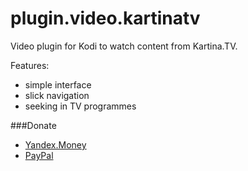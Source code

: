 # plugin.video.kartinatv

Video plugin for Kodi to watch content from Kartina.TV.

Features:

  * simple interface
  * slick navigation
  * seeking in TV programmes

###Donate
  * [Yandex.Money](https://money.yandex.ru/embed/shop.xml?account=410011937319632&quickpay=shop&payment-type-choice=on&mobile-payment-type-choice=on&writer=seller&targets=Donate&default-sum=50&button-text=01&comment=on&hint=Kodi+plugin+for+KartinaTV&successURL=)
  * [PayPal](https://paypal.me/likelion)
